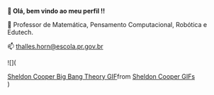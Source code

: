 **👋 Olá, bem vindo ao meu perfil !!**

🧮 Professor de Matemática, Pensamento Computacional, Robótica e Edutech.

📫 thalles.horn@escola.pr.gov.br

![](<div class="tenor-gif-embed" data-postid="15875568" data-share-method="host" data-aspect-ratio="2.06452" data-width="100%"><a href="https://tenor.com/view/sheldon-cooper-big-bang-theory-excited-ay-ay-ay-smile-gif-15875568">Sheldon Cooper Big Bang Theory GIF</a>from <a href="https://tenor.com/search/sheldon+cooper-gifs">Sheldon Cooper GIFs</a></div> <script type="text/javascript" async src="https://tenor.com/embed.js"></script>)
